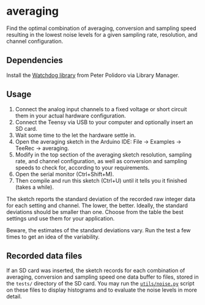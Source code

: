 # averaging

Find the optimal combination of averaging, conversion and sampling
speed resulting in the lowest noise levels for a given sampling rate,
resolution, and channel configuration.


## Dependencies

Install the [Watchdog
library](https://github.com/janelia-arduino/Watchdog) from Peter
Polidoro via Library Manager.


## Usage

1. Connect the analog input channels to a fixed voltage or short
   circuit them in your actual hardware configuration.
2. Connect the Teensy via USB to your computer and optionally insert
   an SD card.
3. Wait some time to the let the hardware settle in.
4. Open the averaging sketch in the Arduino IDE: File -> Examples ->
   TeeRec -> averaging.
5. Modify in the top section of the averaging sketch resolution,
   sampling rate, and channel configuration, as well as conversion and
   sampling speeds to check for, according to your requirements.
6. Open the serial monitor (Ctrl+Shift+M).
7. Then compile and run this sketch (Ctrl+U) until it tells you it
   finished (takes a while).

The sketch reports the standard deviation of the recorded raw integer
data for each setting and channel. The lower, the better. Ideally, the
standard deviations should be smaller than one. Choose from the table
the best settings und use them for your application.

Beware, the estimates of the standard deviations vary. Run the test
a few times to get an idea of the variability.


## Recorded data files

If an SD card was inserted, the sketch records for each combination of
averaging, conversion and sampling speed one data buffer to files,
stored in the `tests/` directory of the SD card. You may run the
[`utils/noise.py`](../../utils/noise.py) script on these files to
display histograms and to evaluate the noise levels in more detail.
